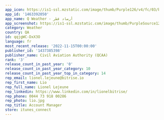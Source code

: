 ```yaml
---
app_icon: https://is1-ssl.mzstatic.com/image/thumb/Purple126/v4/fc/03/b5/fc03b531-2e58-50d6-735e-f70cfbd9781e/AppIcon-0-0-1x_U007emarketing-0-7-0-0-85-220.png/1024x1024bb.png
app_id: '1463392050'
app_name: Q Weather - أرصاد قطر
app_screenshot: https://is1-ssl.mzstatic.com/image/thumb/PurpleSource126/v4/fd/44/06/fd4406b5-7719-bd78-b11c-45d5d2ffd098/c322c7df-b7fb-4048-b6eb-4c7f4311b951_iPhone6.5__U00281284_x_2778_pixels_U0029_-_1_-_1.png/1284x2778bb.png
category: Weather
country: QA
id: qqjgWC-DxX3O
language: fr
most_recent_release: '2022-11-15T00:00:00'
publisher_id: '1437385398'
publisher_name: Civil Aviation Authority (QCAA)
rank: '3'
release_count_in_past_year: '0'
release_count_in_past_year_category: 10
release_count_in_past_year_top_in_category: 14
rep_email: lionel.lejeune@bitrise.io
rep_first_name: Lio
rep_full_name: Lionel Lejeune
rep_linkedin: https://www.linkedin.com/in/lionelbitrise/
rep_phone: 0044 73 918 00286
rep_photo: lio.jpg
rep_title: Account Manager
store: itunes_connect
---
```

